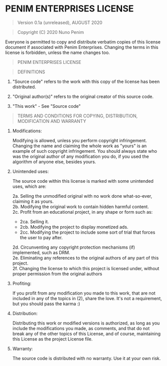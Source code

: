 # PENIM ENTERPRISES LICENSE

> Version 0.1a (unreleased), AUGUST 2020

> Copyright (C) 2020 Nuno Penim
 
 Everyone is permitted to copy and distribute verbatim copies of this license document if associated with Penim Enterprises. Changing the terms in this license is forbidden, unless the name changes too.

> PENIM ENTERPRISES LICENSE

> DEFINITIONS
 1. "Source code" refers to the work with this copy of the license has been distributed.
 
 2. "Original author(s)" refers to the original creator of this source code.
 
 3. "This work" - See "Source code"


> TERMS AND CONDITIONS FOR COPYING, DISTRIBUTION, MODIFICATION AND WARRANTY
 1. Modifications:

     Modifying is allowed, unless you perform copyright infringement. Changing the name and claiming the whole work as "yours" is an example of such copyright infringement. You should always state who was the original author of any modification you do, if you used the algorithm of anyone else, besides yours.
     
 2. Unintended uses:
 
     The source code within this license is marked with some unintended uses, which are:
     
	 2a. Selling the unmodified original with no work done what-so-ever, claiming it as yours.  
	 2b. Modifying the original work to contain hidden harmful content.  
	 2c. Profit from an educational project, in any shape or form such as:  
	   - 2ca. Selling it.  
	   - 2cb. Modifying the project to display monetized ads.  
	   - 2cc. Modifying the project to include some sort of trial that forces the user to pay after.  
	 
	 2d. Circunventing any copyright protection mechanisms (if) implemented, such as DRM.  
	 2e. Eliminating any references to the original authors of any part of this project.  
	 2f. Changing the license to which this project is licensed under, without proper permission from the original authors  
	 
 3. Profiting:
     
     If you profit from any modification you made to this work, that are not included in any of the topics in (2), share the love. It's not a requirement, but you should pass the karma :)
 
 4. Distribution:
 
     Distributing this work or modified versions is authorized, as long as you include the modifications you made, as comments, and that do not break any of the other topics of this License, and of course, maintaining this License as the project License file.
 
 5. Warranty:
 
     The source code is distributed with no warranty. Use it at your own risk.
     

